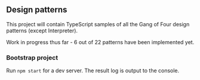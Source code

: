 ## Design patterns

This project will contain TypeScript samples of all the Gang of Four design patterns (except Interpreter).

Work in progress thus far - 6 out of 22 patterns have been implemented yet.

### Bootstrap project

Run `npm start` for a dev server. The result log is output to the console.
